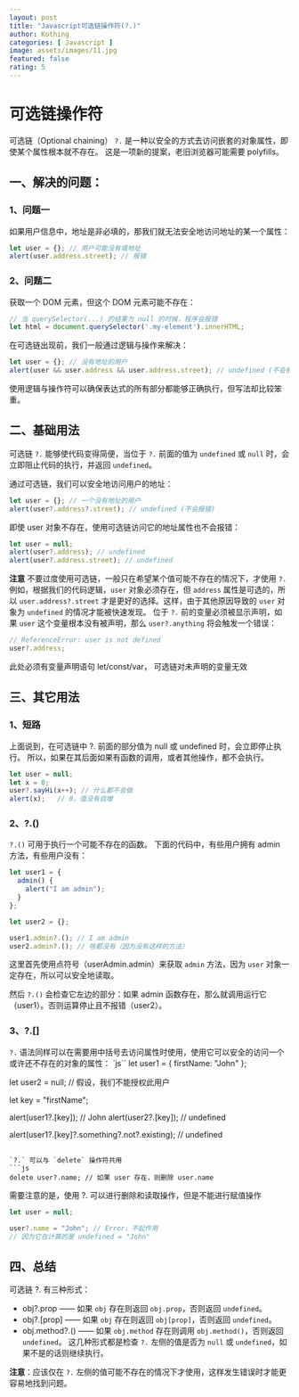 ```yaml
---
layout: post
title: "Javascript可选链操作符(?.)"
author: Kothing
categories: [ Javascript ]
image: assets/images/11.jpg
featured: false
rating: 5
---
```


# 可选链操作符
可选链（Optional chaining） `?.` 是一种以安全的方式去访问嵌套的对象属性，即使某个属性根本就不存在。
这是一项新的提案，老旧浏览器可能需要 polyfills。

## 一、解决的问题：
### 1、问题一
如果用户信息中，地址是非必填的，那我们就无法安全地访问地址的某一个属性：
```js
let user = {}; // 用户可能没有填地址
alert(user.address.street); // 报错
```

### 2、问题二
获取一个 DOM 元素，但这个 DOM 元素可能不存在：
```js
// 当 querySelector(...) 的结果为 null 的时候，程序会报错
let html = document.querySelector('.my-element').innerHTML;
```
在可选链出现前，我们一般通过逻辑与操作来解决：
```js
let user = {}; // 没有地址的用户
alert(user && user.address && user.address.street); // undefined (不会报错)
```
使用逻辑与操作符可以确保表达式的所有部分都能够正确执行，但写法却比较笨重。

## 二、基础用法
可选链 `?.` 能够使代码变得简便，当位于 `?.` 前面的值为 `undefined` 或 `null` 时，会立即阻止代码的执行，并返回 `undefined`。

通过可选链，我们可以安全地访问用户的地址：
```js
let user = {}; // 一个没有地址的用户
alert(user?.address?.street); // undefined (不会报错)
```
即使 user 对象不存在，使用可选链访问它的地址属性也不会报错：
```js
let user = null;
alert(user?.address); // undefined
alert(user?.address.street); // undefined
```
**注意**
不要过度使用可选链，一般只在希望某个值可能不存在的情况下，才使用 `?.`例如，根据我们的代码逻辑，`user` 对象必须存在，但 `address` 属性是可选的，所以 `user.address?.street` 才是更好的选择。这样，由于其他原因导致的 `user` 对象为 `undefined` 的情况才能被快速发现。
位于 `?.` 前的变量必须被显示声明，如果 `user` 这个变量根本没有被声明，那么 `user?.anything` 将会触发一个错误：
```js
// ReferenceError: user is not defined
user?.address;
```
此处必须有变量声明语句 let/const/var， 可选链对未声明的变量无效

## 三、其它用法
### 1、短路
上面说到，在可选链中 ?. 前面的部分值为 null 或 undefined 时，会立即停止执行。
所以，如果在其后面如果有函数的调用，或者其他操作，都不会执行。
```js
let user = null;
let x = 0;
user?.sayHi(x++); // 什么都不会做
alert(x);   // 0，值没有自增
```

### 2、?.()
`?.()` 可用于执行一个可能不存在的函数。
下面的代码中，有些用户拥有 admin 方法，有些用户没有：
```js
let user1 = {
  admin() {
    alert("I am admin");
  }
};

let user2 = {};

user1.admin?.(); // I am admin
user2.admin?.(); // 啥都没有（因为没有这样的方法）
```
这里首先使用点符号（userAdmin.admin）来获取 `admin` 方法，因为 `user` 对象一定存在，所以可以安全地读取。

然后 `?.()` 会检查它左边的部分：如果 admin 函数存在，那么就调用运行它（user1）。否则运算停止且不报错（user2）。

### 3、?.[]
`?.` 语法同样可以在需要用中括号去访问属性时使用，使用它可以安全的访问一个或许还不存在的对象的属性：
`js``
let user1 = {
  firstName: "John"
};

let user2 = null; // 假设，我们不能授权此用户

let key = "firstName";

alert(user1?.[key]); // John
alert(user2?.[key]); // undefined

alert(user1?.[key]?.something?.not?.existing); // undefined
```

`?.` 可以与 `delete` 操作符共用
```js
delete user?.name; // 如果 user 存在，则删除 user.name
```
需要注意的是，使用 ?. 可以进行删除和读取操作，但是不能进行赋值操作
```js
let user = null;

user?.name = "John"; // Error，不起作用
// 因为它在计算的是 undefined = "John"
```

## 四、总结
可选链 ?. 有三种形式：

+ obj?.prop —— 如果 `obj` 存在则返回 `obj.prop`，否则返回 `undefined`。
+ obj?.[prop] —— 如果 `obj` 存在则返回 `obj[prop]`，否则返回 `undefined`。
+ obj.method?.() —— 如果 `obj.method` 存在则调用 `obj.method()`，否则返回 `undefined`。
这几种形式都是检查 `?.` 左侧的值是否为 `null` 或 `undefined`，如果不是的话则继续执行。

**注意**：应该仅在 `?.` 左侧的值可能不存在的情况下才使用，这样发生错误时才能更容易地找到问题。

